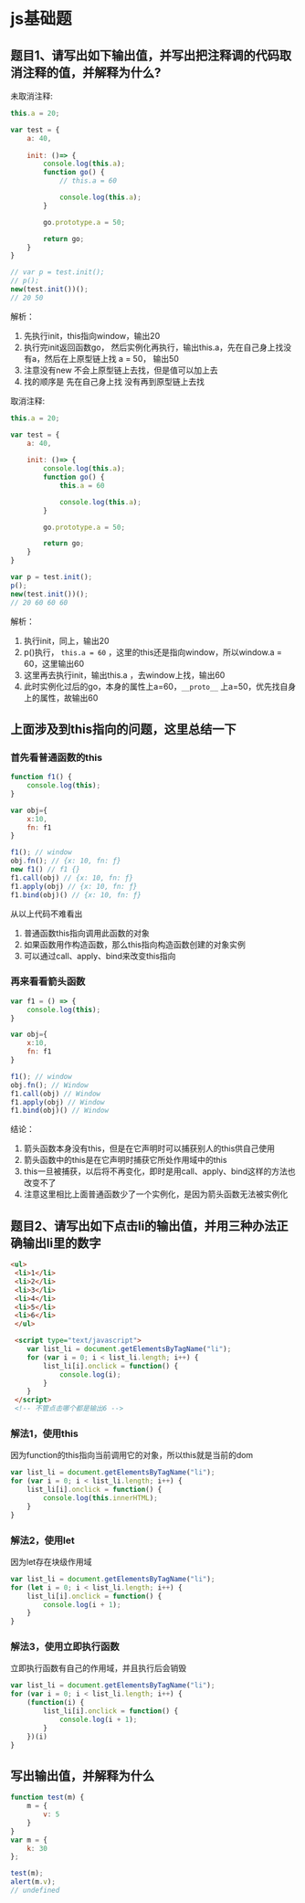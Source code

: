 # js基础题
## 题目1、请写出如下输出值，并写出把注释调的代码取消注释的值，并解释为什么?
未取消注释:
```js
this.a = 20;

var test = {
    a: 40,
    
    init: ()=> {
        console.log(this.a);
        function go() {
            // this.a = 60

            console.log(this.a);
        }

        go.prototype.a = 50;

        return go;
    }
}

// var p = test.init();
// p();
new(test.init())();
// 20 50
```
解析：

1. 先执行init，this指向window，输出20
2. 执行完init返回函数go， 然后实例化再执行，输出this.a，先在自己身上找没有a，然后在上原型链上找 a = 50， 输出50
3. 注意没有new 不会上原型链上去找，但是值可以加上去
4. 找的顺序是 先在自己身上找 没有再到原型链上去找

取消注释:
```js
this.a = 20;

var test = {
    a: 40,
    
    init: ()=> {
        console.log(this.a);
        function go() {
            this.a = 60

            console.log(this.a);
        }

        go.prototype.a = 50;

        return go;
    }
}

var p = test.init();
p();
new(test.init())();
// 20 60 60 60
```
解析：

1. 执行init，同上，输出20
2. p()执行， `this.a = 60` ，这里的this还是指向window，所以window.a = 60，这里输出60
3. 这里再去执行init，输出this.a ，去window上找，输出60
4. 此时实例化过后的go，本身的属性上a=60，`__proto__` 上a=50，优先找自身上的属性，故输出60

## 上面涉及到this指向的问题，这里总结一下
### 首先看普通函数的this
```js
function f1() {
    console.log(this);
}

var obj={
    x:10,
    fn: f1
}

f1(); // window
obj.fn(); // {x: 10, fn: ƒ}
new f1() // f1 {}
f1.call(obj) // {x: 10, fn: ƒ}
f1.apply(obj) // {x: 10, fn: ƒ}
f1.bind(obj)() // {x: 10, fn: ƒ}
```
从以上代码不难看出
1. 普通函数this指向调用此函数的对象
2. 如果函数用作构造函数，那么this指向构造函数创建的对象实例
3. 可以通过call、apply、bind来改变this指向


### 再来看看箭头函数
```js
var f1 = () => {
    console.log(this);
}

var obj={
    x:10,
    fn: f1
}

f1(); // window
obj.fn(); // Window
f1.call(obj) // Window
f1.apply(obj) // Window
f1.bind(obj)() // Window
```
结论：

1. 箭头函数本身没有this，但是在它声明时可以捕获别人的this供自己使用
2. 箭头函数中的this是在它声明时捕获它所处作用域中的this
3. this一旦被捕获，以后将不再变化，即时是用call、apply、bind这样的方法也改变不了
4. 注意这里相比上面普通函数少了一个实例化，是因为箭头函数无法被实例化

## 题目2、请写出如下点击li的输出值，并用三种办法正确输出li里的数字
```html
<ul>
 <li>1</li>
 <li>2</li>
 <li>3</li>
 <li>4</li>
 <li>5</li>
 <li>6</li>
 </ul>

 <script type="text/javascript">
	var list_li = document.getElementsByTagName("li");
	for (var i = 0; i < list_li.length; i++) {
		list_li[i].onclick = function() {
			console.log(i);
		}
	}
 </script>
 <!-- 不管点击哪个都是输出6 -->
```

### 解法1，使用this
因为function的this指向当前调用它的对象，所以this就是当前的dom
```js
var list_li = document.getElementsByTagName("li");
for (var i = 0; i < list_li.length; i++) {
	list_li[i].onclick = function() {
		console.log(this.innerHTML);
	}
}
```
### 解法2，使用let
因为let存在块级作用域
```js
var list_li = document.getElementsByTagName("li");
for (let i = 0; i < list_li.length; i++) {
	list_li[i].onclick = function() {
		console.log(i + 1);
	}
}
```

### 解法3，使用立即执行函数
立即执行函数有自己的作用域，并且执行后会销毁
```js
var list_li = document.getElementsByTagName("li");
for (var i = 0; i < list_li.length; i++) {
	(function(i) {
		list_li[i].onclick = function() {
			console.log(i + 1);
		}
	})(i)
}
```

## 写出输出值，并解释为什么
```js
function test(m) {
	m = {
		v: 5
	}
}
var m = {
	k: 30
};

test(m);
alert(m.v);
// undefined
```



